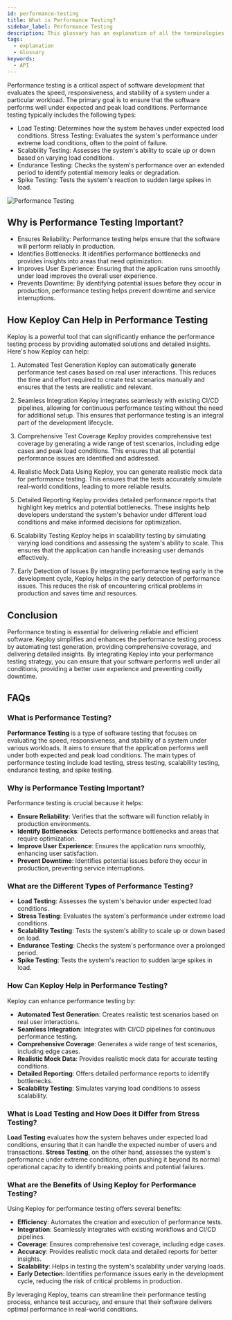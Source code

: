 ```yaml
---
id: performance-testing
title: What is Performance Testing?
sidebar_label: Performance Testing
description: This glossary has an explanation of all the terminologies that beginners find difficult to understand at first glance.
tags:
  - explanation
  - Glossary
keywords:
  - API
---
```


Performance testing is a critical aspect of software development that evaluates the speed, responsiveness, and stability of a system under a particular workload. The primary goal is to ensure that the software performs well under expected and peak load conditions. Performance testing typically includes the following types:

- Load Testing: Determines how the system behaves under expected load conditions.
Stress Testing: Evaluates the system's performance under extreme load conditions, often to the point of failure.
- Scalability Testing: Assesses the system's ability to scale up or down based on varying load conditions.
- Endurance Testing: Checks the system's performance over an extended period to identify potential memory leaks or degradation.
- Spike Testing: Tests the system's reaction to sudden large spikes in load.

![Performance Testing](https://cdn.hashnode.com/res/hashnode/image/upload/v1704705412816/7ab078f4-862c-4804-b492-9015d43f1ae7.webp?w=1600&h=840&fit=crop&crop=entropy&auto=compress,format&format=webp)

## Why is Performance Testing Important?
- Ensures Reliability: Performance testing helps ensure that the software will perform reliably in production.
- Identifies Bottlenecks: It identifies performance bottlenecks and provides insights into areas that need optimization.
- Improves User Experience: Ensuring that the application runs smoothly under load improves the overall user experience.
- Prevents Downtime: By identifying potential issues before they occur in production, performance testing helps prevent downtime and service interruptions.

## How Keploy Can Help in Performance Testing
Keploy is a powerful tool that can significantly enhance the performance testing process by providing automated solutions and detailed insights. Here's how Keploy can help:

1. Automated Test Generation
Keploy can automatically generate performance test cases based on real user interactions. This reduces the time and effort required to create test scenarios manually and ensures that the tests are realistic and relevant.

2. Seamless Integration
Keploy integrates seamlessly with existing CI/CD pipelines, allowing for continuous performance testing without the need for additional setup. This ensures that performance testing is an integral part of the development lifecycle.

3. Comprehensive Test Coverage
Keploy provides comprehensive test coverage by generating a wide range of test scenarios, including edge cases and peak load conditions. This ensures that all potential performance issues are identified and addressed.

4. Realistic Mock Data
Using Keploy, you can generate realistic mock data for performance testing. This ensures that the tests accurately simulate real-world conditions, leading to more reliable results.

5. Detailed Reporting
Keploy provides detailed performance reports that highlight key metrics and potential bottlenecks. These insights help developers understand the system's behavior under different load conditions and make informed decisions for optimization.

6. Scalability Testing
Keploy helps in scalability testing by simulating varying load conditions and assessing the system's ability to scale. This ensures that the application can handle increasing user demands effectively.

7. Early Detection of Issues
By integrating performance testing early in the development cycle, Keploy helps in the early detection of performance issues. This reduces the risk of encountering critical problems in production and saves time and resources.

## Conclusion
Performance testing is essential for delivering reliable and efficient software. Keploy simplifies and enhances the performance testing process by automating test generation, providing comprehensive coverage, and delivering detailed insights. By integrating Keploy into your performance testing strategy, you can ensure that your software performs well under all conditions, providing a better user experience and preventing costly downtime.

## FAQs

### What is Performance Testing?

**Performance Testing** is a type of software testing that focuses on evaluating the speed, responsiveness, and stability of a system under various workloads. It aims to ensure that the application performs well under both expected and peak load conditions. The main types of performance testing include load testing, stress testing, scalability testing, endurance testing, and spike testing.

### Why is Performance Testing Important?

Performance testing is crucial because it helps:

- **Ensure Reliability**: Verifies that the software will function reliably in production environments.
- **Identify Bottlenecks**: Detects performance bottlenecks and areas that require optimization.
- **Improve User Experience**: Ensures the application runs smoothly, enhancing user satisfaction.
- **Prevent Downtime**: Identifies potential issues before they occur in production, preventing service interruptions.

### What are the Different Types of Performance Testing?

- **Load Testing**: Assesses the system's behavior under expected load conditions.
- **Stress Testing**: Evaluates the system's performance under extreme load conditions.
- **Scalability Testing**: Tests the system's ability to scale up or down based on load.
- **Endurance Testing**: Checks the system's performance over a prolonged period.
- **Spike Testing**: Tests the system's reaction to sudden large spikes in load.

### How Can Keploy Help in Performance Testing?

Keploy can enhance performance testing by:

- **Automated Test Generation**: Creates realistic test scenarios based on real user interactions.
- **Seamless Integration**: Integrates with CI/CD pipelines for continuous performance testing.
- **Comprehensive Coverage**: Generates a wide range of test scenarios, including edge cases.
- **Realistic Mock Data**: Provides realistic mock data for accurate testing conditions.
- **Detailed Reporting**: Offers detailed performance reports to identify bottlenecks.
- **Scalability Testing**: Simulates varying load conditions to assess scalability.

### What is Load Testing and How Does it Differ from Stress Testing?

**Load Testing** evaluates how the system behaves under expected load conditions, ensuring that it can handle the expected number of users and transactions. **Stress Testing**, on the other hand, assesses the system's performance under extreme conditions, often pushing it beyond its normal operational capacity to identify breaking points and potential failures.

### What are the Benefits of Using Keploy for Performance Testing?

Using Keploy for performance testing offers several benefits:

- **Efficiency**: Automates the creation and execution of performance tests.
- **Integration**: Seamlessly integrates with existing workflows and CI/CD pipelines.
- **Coverage**: Ensures comprehensive test coverage, including edge cases.
- **Accuracy**: Provides realistic mock data and detailed reports for better insights.
- **Scalability**: Helps in testing the system's scalability under varying loads.
- **Early Detection**: Identifies performance issues early in the development cycle, reducing the risk of critical problems in production.

By leveraging Keploy, teams can streamline their performance testing process, enhance test accuracy, and ensure that their software delivers optimal performance in real-world conditions.